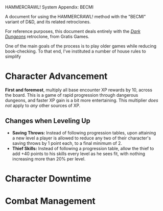 HAMMERCRAWL! System Appendix: BECMI

A document for using the HAMMERCRAWL! method with the "BECMI" variant of D&D, and its related retroclones.

For reference purposes, this document deals entirely with the _[Dark Dungeons](https://rpggeek.com/rpgitem/72635/dark-dungeons)_ retroclone, from Gratis Games.

One of the main goals of the process is to play older games while reducing book-checking. To that end, I've instituted a number of house rules to simplify


# Character Advancement

**First and foremost**, multiply all base encounter XP rewards by 10, across the board. This is a game of rapid progression through dangerous dungeons, and faster XP gain is a bit more entertaining. This multiplier *does not* apply to *any* other sources of XP.

## Changes when Leveling Up

* **Saving Throws:** Instead of following progression tables, upon attaining a new level a player is allowed to reduce any two of their character's saving throws by 1 point each, to a final minimum of 2.
* **Thief Skills:** Instead of following a progression table, allow the thief to add +40 points to his skills every level as he sees fit, with nothing increasing more than 20% per level.


# Character Downtime



# Combat Management


